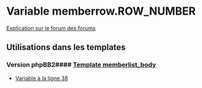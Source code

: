 # Variable memberrow.ROW_NUMBER
[Explication sur le forum des forums](http://forum.forumactif.com/t294113-listing-des-variables#memberrow.ROW_NUMBER)
## Utilisations dans les templates
### Version phpBB2#### [Template memberlist_body](subsilver/memberlist_body.md)
* [Variable à la ligne 38](../subsilver/memberlist_body.tpl#L38)